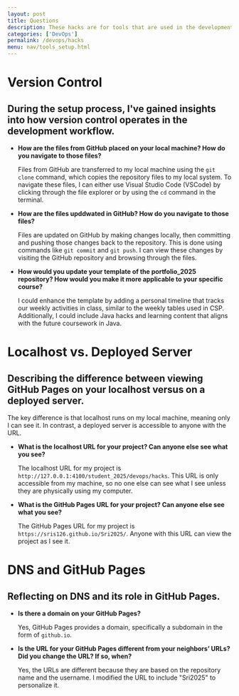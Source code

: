 ```yaml
---
layout: post
title: Questions
description: These hacks are for tools that are used in the development process. Completing these hacks will help you to understand the tools better and are foundational for the course
categories: ['DevOps']
permalink: /devops/hacks
menu: nav/tools_setup.html
---
```


# Version Control
## During the setup process, I've gained insights into how version control operates in the development workflow.

- **How are the files from GitHub placed on your local machine? How do you navigate to those files?**

  Files from GitHub are transferred to my local machine using the `git clone` command, which copies the repository files to my local system. To navigate these files, I can either use Visual Studio Code (VSCode) by clicking through the file explorer or by using the `cd` command in the terminal.

- **How are the files upddwated in GitHub? How do you navigate to those files?**

  Files are updated on GitHub by making changes locally, then committing and pushing those changes back to the repository. This is done using commands like `git commit` and `git push`. I can view these changes by visiting the GitHub repository and browsing through the files.

- **How would you update your template of the portfolio_2025 repository? How would you make it more applicable to your specific course?**

  I could enhance the template by adding a personal timeline that tracks our weekly activities in class, similar to the weekly tables used in CSP. Additionally, I could include Java hacks and learning content that aligns with the future coursework in Java.

# Localhost vs. Deployed Server
## Describing the difference between viewing GitHub Pages on your localhost versus on a deployed server.

The key difference is that localhost runs on my local machine, meaning only I can see it. In contrast, a deployed server is accessible to anyone with the URL.

- **What is the localhost URL for your project? Can anyone else see what you see?**

  The localhost URL for my project is `http://127.0.0.1:4100/student_2025/devops/hacks`. This URL is only accessible from my machine, so no one else can see what I see unless they are physically using my computer.

- **What is the GitHub Pages URL for your project? Can anyone else see what you see?**

  The GitHub Pages URL for my project is `https://sris126.github.io/Sri2025/`. Anyone with this URL can view the project as I see it.

# DNS and GitHub Pages
## Reflecting on DNS and its role in GitHub Pages.

- **Is there a domain on your GitHub Pages?**

  Yes, GitHub Pages provides a domain, specifically a subdomain in the form of `github.io`.

- **Is the URL for your GitHub Pages different from your neighbors’ URLs? Did you change the URL? If so, when?**

  Yes, the URLs are different because they are based on the repository name and the username. I modified the URL to include "Sri2025" to personalize it.